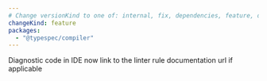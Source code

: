 ```yaml
---
# Change versionKind to one of: internal, fix, dependencies, feature, deprecation, breaking
changeKind: feature
packages:
  - "@typespec/compiler"
---
```


Diagnostic code in IDE now link to the linter rule documentation url if applicable

